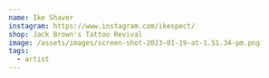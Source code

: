 ```yaml
---
name: Ike Shaver
instagram: https://www.instagram.com/ikespect/
shop: Jack Brown's Tattoo Revival
image: /assets/images/screen-shot-2023-01-19-at-1.51.34-pm.png
tags:
  - artist
---
```

